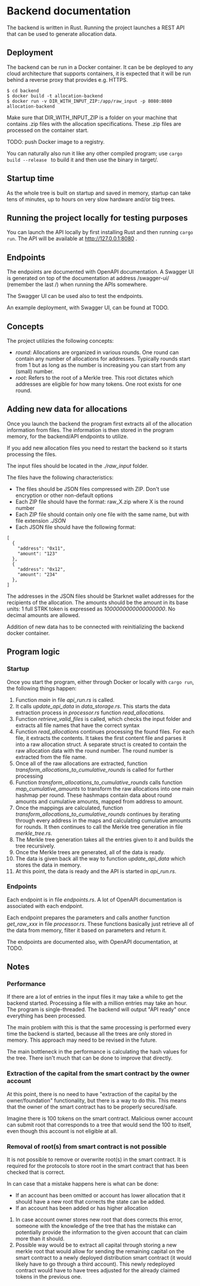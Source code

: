 # Backend documentation

The backend is written in Rust. Running the project launches a REST API that can be used to generate allocation data.

## Deployment

The backend can be run in a Docker container. It can be be deployed to any cloud architecture that supports containers, it is expected that it will be run behind a reverse proxy that provides e.g. HTTPS.

```
$ cd backend
$ docker build -t allocation-backend
$ docker run -v DIR_WITH_INPUT_ZIP:/app/raw_input -p 8080:8080 allocation-backend
```

Make sure that DIR_WITH_INPUT_ZIP is a folder on your machine that contains .zip files with the allocation specifications. These .zip files are processed on the container start.

TODO: push Docker image to a registry.

You can naturally also run it like any other compiled program; use `cargo build --release ` to build it and then use the binary in target/.

## Startup time

As the whole tree is built on startup and saved in memory, startup can take tens of minutes, up to hours on very slow hardware and/or big trees.

## Running the project locally for testing purposes

You can launch the API locally by first installing Rust and then running `cargo run`. The API will be available at http://127.0.0.1:8080 .

## Endpoints

The endpoints are documented with OpenAPI documentation. A Swagger UI is generated on top of the documentation at address /swagger-ui/ (remember the last /) when running the APIs somewhere.

The Swagger UI can be used also to test the endpoints.

An example deployment, with Swagger UI, can be found at TODO.

## Concepts

The project utilizies the following concepts:

- _round_: Allocations are organized in various rounds. One round can contain any number of allocations for addresses. Typically rounds start from 1 but as long as the number is increasing you can start from any (small) number.
- _root_: Refers to the root of a Merkle tree. This root dictates which addresses are eligible for how many tokens. One root exists for one round.

## Adding new data for allocations

Once you launch the backend the program first extracts all of the allocation information from files. The information is then stored in the program memory, for the backend/API endpoints to utilize.

If you add new allocation files you need to restart the backend so it starts processing the files.

The input files should be located in the _./raw_input_ folder.

The files have the following characteristics:

- The files should be JSON files compressed with ZIP. Don't use encryption or other non-default options
- Each ZIP file should have the format: raw_X.zip where X is the round number
- Each ZIP file should contain only one file with the same name, but with file extension _.JSON_
- Each JSON file should have the following format:

```
[
  {
    "address": "0x11",
    "amount": "123"
  },
  {
    "address": "0x12",
    "amount": "234"
  },
]

```

The addresses in the JSON files should be Starknet wallet addresses for the recipients of the allocation. The amounts should be the amount in its base units: 1 full STRK token is expressed as _1000000000000000000_. No decimal amounts are allowed.

Addition of new data has to be connected with reinitializing the backend docker container.

## Program logic

### Startup

Once you start the program, either through Docker or locally with `cargo run`, the following things happen:

1. Function _main_ in file _api_run.rs_ is called.
1. It calls _update_api_data_ in _data_storage.rs_. This starts the data extraction process in _processor.rs_ function _read_allocations_.
1. Function _retrieve_valid_files_ is called, which checks the input folder and extracts all file names that have the correct syntax
1. Function _read_allocations_ continues processing the found files. For each file, it extracts the contents. It takes the first content file and parses it into a raw allocation struct. A separate struct is created to contain the raw allocation data with the round number. The round number is extracted from the file name.
1. Once all of the raw allocations are extracted, function _transform_allocations_to_cumulative_rounds_ is called for further processing
1. Function _transform_allocations_to_cumulative_rounds_ calls function _map_cumulative_amounts_ to transform the raw allocations into one main hashmap per round. These hashmaps contain data about round amounts and cumulative amounts, mapped from address to amount.
1. Once the mappings are calculated, function _transform_allocations_to_cumulative_rounds_ continues by iterating through every address in the maps and calculating cumulative amounts for rounds. It then continues to call the Merkle tree generation in file _merkle_tree.rs_.
1. The Merkle tree generation takes all the entries given to it and builds the tree recursively.
1. Once the Merkle trees are generated, all of the data is ready.
1. The data is given back all the way to function _update_api_data_ which stores the data in memory.
1. At this point, the data is ready and the API is started in _api_run.rs_.

### Endpoints

Each endpoint is in file _endpoints.rs_. A lot of OpenAPI documentation is associated with each endpoint.

Each endpoint prepares the parameters and calls another function _get_raw_xxx_ in file _processor.rs_. These functions basically just retrieve all of the data from memory, filter it based on parameters and return it.

The endpoints are documented also, with OpenAPI documentation, at TODO.

## Notes

### Performance

If there are a lot of entries in the input files it may take a while to get the backend started. Processing a file with a million entries may take an hour. The program is single-threaded. The backend will output "API ready" once everything has been processed.

The main problem with this is that the same processing is performed every time the backend is started, because all the trees are only stored in memory. This approach may need to be revised in the future.

The main bottleneck in the performance is calculating the hash values for the tree. There isn't much that can be done to improve that directly.

### Extraction of the capital from the smart contract by the owner account

At this point, there is no need to have "extraction of the capital by the owner/foundation" functionality, but there is a way to do this. This means that the owner of the smart contract has to be properly secured/safe.

Imagine there is 100 tokens on the smart contract. Malicious owner account can submit root that corresponds to a tree that would send the 100 to itself, even though this account is not eligible at all.

### Removal of root(s) from smart contract is not possible

It is not possible to remove or overwrite root(s) in the smart contract. It is required for the protocols to store root in the smart contract that has been checked that is correct.

In can case that a mistake happens here is what can be done:

- If an account has been omitted or account has lower allocation that it should have a new root that corrects the state can be added.
- If an account has been added or has higher allocation

1. In case account owner stores new root that does corrects this error, someone with the knowledge of the tree that has the mistake can potentially provide the information to the given account that can claim more than it should.
1. Possible way would be to extract all capital through storing a new merkle root that would allow for sending the remaining capital on the smart contract to a newly deployed distribution smart contract (it would likely have to go through a third account). This newly redeployed contract would have to have trees adjusted for the already claimed tokens in the previous one.
